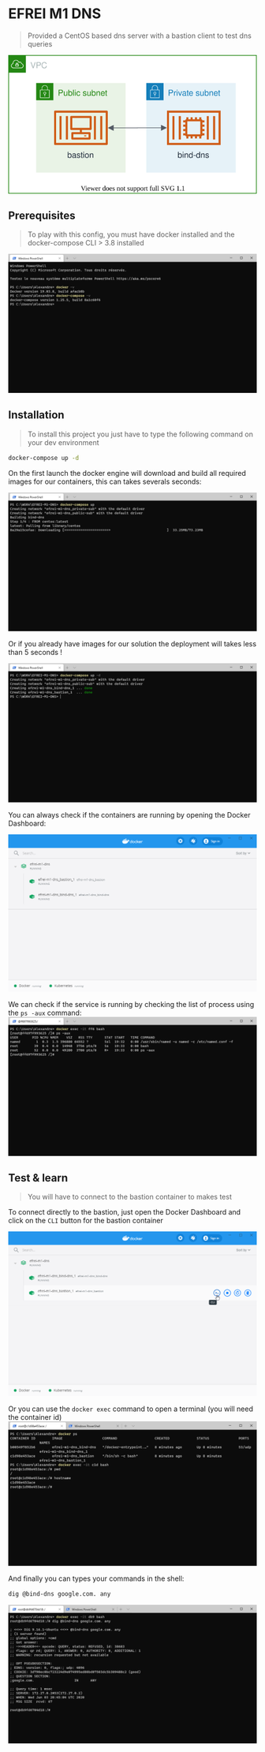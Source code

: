 # EFREI M1 DNS
> Provided a CentOS based dns server with a bastion client to test dns queries

![Overview Diagram](./artefacts/APAR81-PARES-DONADEI-TP4-DNS.drawio.svg)

## Prerequisites
> To play with this config, you must have docker installed and the docker-compose CLI > 3.8 installed

![Docker & docker-compose versions](./artefacts/docker-and-docker-compose-versions.png)

## Installation
> To install this project you just have to type the following command on your dev environment

```bash
docker-compose up -d
```

On the first launch the docker engine will download and build all required images for our containers, this can takes severals seconds:

![First time docker-compose up](./artefacts/docker-compose-up-first-time.png)

Or if you already have images for our solution the deployment will takes less than 5 seconds !

![Second time docker-compose up -d](./artefacts/docker-compose-up-second-time.png)

You can always check if the containers are running by opening the Docker Dashboard:

![Docker dashboard list of containers](./artefacts/docker-dashboard-list-of-containers.png)


We can check if the service is running by checking the list of process using the `ps -aux` command:
![Docker exec and check processes](./artefacts/bind9-container-list-process.png)

## Test & learn
> You will have to connect to the bastion container to makes test

To connect directly to the bastion, just open the Docker Dashboard and click on the `CLI` button for the bastion container

![Docker Dashboard open bastion cli](./artefacts/docker-dashboard-open-bastion-cli.png)

Or you can use the `docker exec` command to open a terminal (you will need the container id)
![Windows Terminal - Open an interactive terminal using docker exec](./artefacts/terminal-connect-to-bastion-using-docker-exec.png)

And finally you can types your commands in the shell:
```bash
dig @bind-dns google.com. any
```

![dig google using our dns server](./artefacts/bastion-cli-dig-google.com.png)